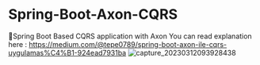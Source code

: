 # Spring-Boot-Axon-CQRS
📌Spring Boot Based CQRS application with Axon
 You can read explanation here : https://medium.com/@tepe0789/spring-boot-axon-ile-cqrs-uygulamas%C4%B1-924ead7931ba
![capture_20230312093928438](https://user-images.githubusercontent.com/72195347/224540770-4b744cbb-0c19-473c-b746-a6a995df6013.jpg)
